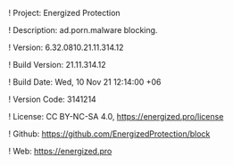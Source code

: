 ! Project: Energized Protection

! Description: ad.porn.malware blocking.

! Version: 6.32.0810.21.11.314.12

! Build Version: 21.11.314.12

! Build Date: Wed, 10 Nov 21 12:14:00 +06

! Version Code: 3141214

! License: CC BY-NC-SA 4.0, https://energized.pro/license

! Github: https://github.com/EnergizedProtection/block

! Web: https://energized.pro
